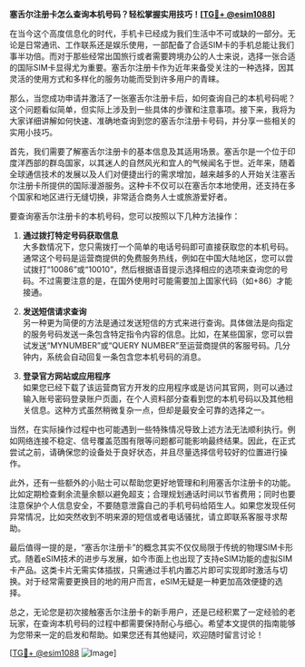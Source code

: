 **塞舌尔注册卡怎么查询本机号码？轻松掌握实用技巧！[[TG💪+ @esim1088](https://t.me/s/esim1088)]**

在当今这个高度信息化的时代，手机卡已经成为我们生活中不可或缺的一部分。无论是日常通讯、工作联系还是娱乐使用，一部配备了合适SIM卡的手机总能让我们事半功倍。而对于那些经常出国旅行或者需要跨境办公的人士来说，选择一张合适的国际SIM卡显得尤为重要。塞舌尔注册卡作为近年来备受关注的一种选择，因其灵活的使用方式和多样化的服务功能而受到许多用户的青睐。

那么，当您成功申请并激活了一张塞舌尔注册卡后，如何查询自己的本机号码呢？这个问题看似简单，但实际上涉及到一些具体的步骤和注意事项。接下来，我将为大家详细讲解如何快速、准确地查询到您的塞舌尔注册卡号码，并分享一些相关的实用小技巧。

首先，我们需要了解塞舌尔注册卡的基本信息及其适用场景。塞舌尔是一个位于印度洋西部的群岛国家，以其迷人的自然风光和宜人的气候闻名于世。近年来，随着全球通信技术的发展以及人们对便捷出行的需求增加，越来越多的人开始关注塞舌尔注册卡所提供的国际漫游服务。这种卡不仅可以在塞舌尔本地使用，还支持在多个国家和地区进行无缝切换，非常适合商务人士或旅游爱好者。

要查询塞舌尔注册卡的本机号码，您可以按照以下几种方法操作：

1. **通过拨打特定号码获取信息**  
   大多数情况下，您只需拨打一个简单的电话号码即可直接获取您的本机号码。通常这个号码是运营商提供的免费服务热线，例如在中国大陆地区，您可以尝试拨打“10086”或“10010”，然后根据语音提示选择相应的选项来查询您的号码。不过需要注意的是，在国外使用时可能需要加上国家代码（如+86）才能接通。

2. **发送短信请求查询**  
   另一种更为简便的方法是通过发送短信的方式来进行查询。具体做法是向指定的服务号码发送一条包含特定指令内容的信息。比如，在某些国家，您可以尝试发送“MYNUMBER”或“QUERY NUMBER”至运营商提供的客服号码。几分钟内，系统会自动回复一条包含您本机号码的消息。

3. **登录官方网站或应用程序**  
   如果您已经下载了该运营商官方开发的应用程序或是访问其官网，则可以通过输入账号密码登录账户页面，在个人资料部分查看到您的本机号码以及其他相关信息。这种方式虽然稍微复杂一点，但却是最安全可靠的选择之一。

当然，在实际操作过程中也可能遇到一些特殊情况导致上述方法无法顺利执行。例如网络连接不稳定、信号覆盖范围有限等问题都可能影响最终结果。因此，在正式尝试之前，请确保您的设备处于良好状态，并且尽量选择信号较好的位置进行操作。

此外，还有一些额外的小贴士可以帮助您更好地管理和利用塞舌尔注册卡的功能。比如定期检查剩余流量余额以避免超支；合理规划通话时间以节省费用；同时也要注意保护个人信息安全，不要随意泄露自己的手机号码给陌生人。如果您发现任何异常情况，比如突然收到不明来源的短信或者电话骚扰，请立即联系客服寻求帮助。

最后值得一提的是，“塞舌尔注册卡”的概念其实不仅仅局限于传统的物理SIM卡形式。随着eSIM技术的进步与发展，如今市面上也出现了支持eSIM功能的虚拟SIM卡产品。这类卡片无需实体插拔，只需通过手机内置芯片即可实现即时激活与切换。对于经常需要更换目的地的用户而言，eSIM无疑是一种更加高效便捷的选择。

总之，无论您是初次接触塞舌尔注册卡的新手用户，还是已经积累了一定经验的老玩家，在查询本机号码的过程中都需要保持耐心与细心。希望本文提供的指南能够为您带来一定的启发和帮助。如果您还有其他疑问，欢迎随时留言讨论！

[[TG💪+ @esim1088](https://t.me/s/esim1088) ![Image](https://i.postimg.cc/4NQfJmqS/Snipaste-2025-05-13-00-14-12.png)]